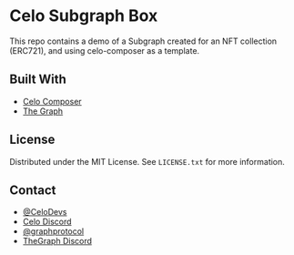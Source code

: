 # Celo Subgraph Box

This repo contains a demo of a Subgraph created for an NFT collection (ERC721), and using celo-composer as a template.

## Built With

- [Celo Composer](https://github.com/celo-org/celo-composer)
- [The Graph](https://thegraph.com/)

## License

Distributed under the MIT License. See `LICENSE.txt` for more information.

<!-- CONTACT -->
## Contact

- [@CeloDevs](https://twitter.com/CeloDevs)
- [Celo Discord](https://discord.com/invite/celo)
- [@graphprotocol](https://twitter.com/graphprotocol)
- [TheGraph Discord](https://discord.gg/vtvv7FP)
